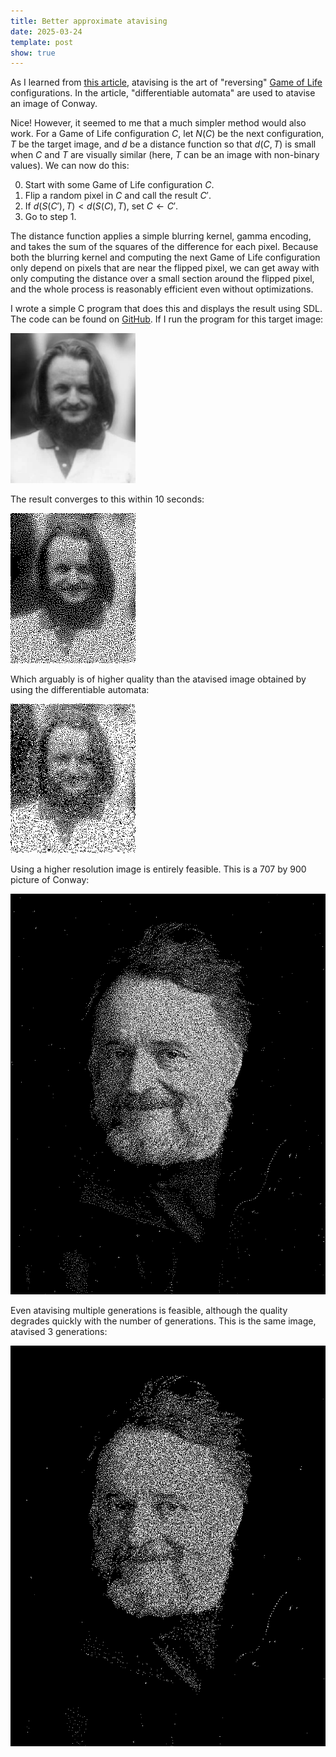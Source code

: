 ```yaml
---
title: Better approximate atavising
date: 2025-03-24
template: post
show: true
---
```


As I learned from [this article](https://hardmath123.github.io/conways-gradient.html), atavising is the art of "reversing" [Game of Life](https://en.wikipedia.org/wiki/Conway%27s_Game_of_Life) configurations. In the article, "differentiable automata" are used to atavise an image of Conway.

Nice! However, it seemed to me that a much simpler method would also work. For a Game of Life configuration $C$, let $N(C)$ be the next configuration, $T$ be the target image, and $d$ be a distance function so that $d(C, T)$ is small when $C$ and $T$ are visually similar (here, $T$ can be an image with non-binary values). We can now do this:

0. Start with some Game of Life configuration $C$.
1. Flip a random pixel in $C$ and call the result $C'$.
2. If $d(S(C'), T) < d(S(C), T)$, set $C \leftarrow C'$.
3. Go to step 1.

The distance function applies a simple blurring kernel, gamma encoding, and takes the sum of the squares of the difference for each pixel. Because both the blurring kernel and computing the next Game of Life configuration only depend on pixels that are near the flipped pixel, we can get away with only computing the distance over a small section around the flipped pixel, and the whole process is reasonably efficient even without optimizations.

I wrote a simple C program that does this and displays the result using SDL. The code can be found on [GitHub](https://github.com/rubenvannieuwpoort/conlife). If I run the program for this target image:

![Small image of Conway](images/conway_small.png)

The result converges to this within 10 seconds:

![Small atavised image of Conway](images/conway_small_atavised.png)

Which arguably is of higher quality than the atavised image obtained by using the differentiable automata:

![Original small atavised image of Conway](images/conway_small_atavised_original.png)

Using a higher resolution image is entirely feasible. This is a 707 by 900 picture of Conway:

![Large atavised image of Conway](images/conway_large_atavised.png)

Even atavising multiple generations is feasible, although the quality degrades quickly with the number of generations. This is the same image, atavised 3 generations:

![Large image of Conway atavised over multiple generations](images/conway_large_atavised_multigen.png)

